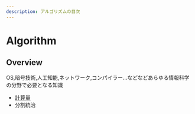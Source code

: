 ```yaml
---
description: アルゴリズムの目次
---
```


# Algorithm

## Overview

OS,暗号技術,人工知能,ネットワーク,コンパイラー...などなどあらゆる情報科学の分野で必要となる知識

* [計算量](order.md)
* 分割統治
